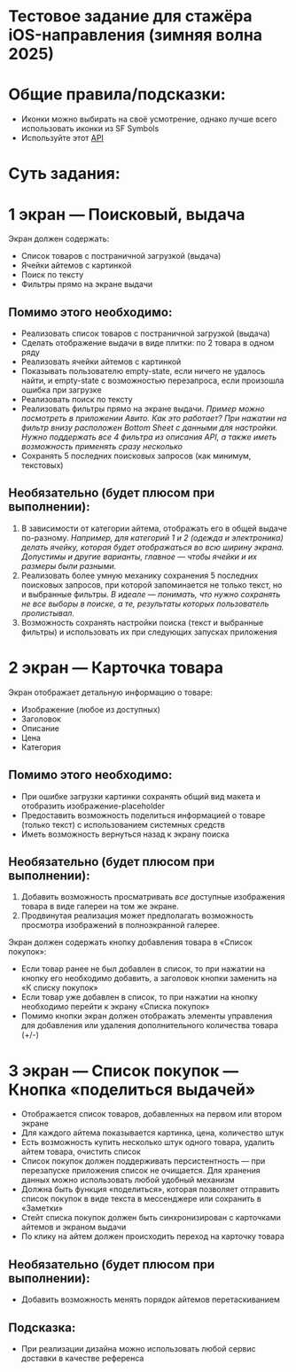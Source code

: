 # Тестовое задание для стажёра  iOS-направления (зимняя волна 2025)

# Общие правила/подсказки:

- Иконки можно выбирать на своё усмотрение, однако лучше всего использовать иконки из SF Symbols  
- Используйте этот [API](https://fakeapi.platzi.com/)

# Суть задания:

# 1 экран — Поисковый, выдача
Экран должен содержать:
- Список товаров с постраничной загрузкой (выдача)  
- Ячейки айтемов с картинкой  
- Поиск по тексту  
- Фильтры прямо на экране выдачи

## Помимо этого необходимо:
- Реализовать список товаров с постраничной загрузкой (выдача)   
- Сделать отображение выдачи в виде плитки: по 2 товара в одном ряду  
- Реализовать ячейки айтемов с картинкой  
- Показывать пользователю empty-state, если ничего не удалось найти, и empty-state с возможностью перезапроса, если произошла ошибка при загрузке  
- Реализовать поиск по тексту  
- Реализовать фильтры прямо на экране выдачи. *Пример можно посмотреть в приложении Авито. Как это работает? При нажатии на фильтр внизу расположен Bottom Sheet с данными для настройки. Нужно поддержать все 4 фильтра из описания API, а также иметь возможность применять сразу несколько*   
- Сохранять 5 последних поисковых запросов (как минимум, текстовых)

## Необязательно (будет плюсом при выполнении):
1) В зависимости от категории айтема, отображать его в общей выдаче по-разному. *Например, для категорий 1 и 2 (одежда и электроника) делать ячейку, которая будет отображаться во всю ширину экрана. Допустимы и другие варианты, главное — чтобы ячейки и их размеры были разными.*  
2) Реализовать более умную механику сохранения 5 последних поисковых запросов, при которой запоминается не только текст, но и выбранные фильтры. *В идеале — понимать, что нужно сохранять не все выборы в поиске, а те, результаты которых пользователь пролистывал.*  
3) Возможность сохранять настройки поиска (текст и выбранные фильтры) и использовать их при следующих запусках приложения

# 2 экран — Карточка товара
Экран отображает детальную информацию о товаре:
- Изображение (любое из доступных)  
- Заголовок  
- Описание  
- Цена  
- Категория

## Помимо этого необходимо:
- При ошибке загрузки картинки сохранять общий вид макета и отобразить изображение-placeholder  
- Предоставить возможность поделиться информацией о товаре (только текст) с использованием системных средств  
- Иметь возможность вернуться назад к экрану поиска

## Необязательно (будет плюсом при выполнении):
1) Добавить возможность просматривать *все* доступные изображения товара в виде галереи на том же экране.
2) Продвинутая реализация может предполагать возможность просмотра изображений в полноэкранной галерее.

Экран должен содержать кнопку добавления товара в «Список покупок»:
- Если товар ранее не был добавлен в список, то при нажатии на кнопку его необходимо добавить, а заголовок кнопки заменить на «К списку покупок»  
- Если товар уже добавлен в список, то при нажатии на кнопку необходимо перейти к экрану «Списка покупок»  
- Помимо кнопки экран должен отображать элементы управления для добавления или удаления дополнительного количества товара (+/-)

# 3 экран — Список покупок — Кнопка «поделиться выдачей»
- Отображается список товаров, добавленных на первом или втором экране  
- Для каждого айтема показывается картинка, цена, количество штук  
- Есть возможность купить несколько штук одного товара, удалить айтем товара, очистить список  
- Список покупок должен поддерживать персистентность — при перезапуске приложения список не очищается. Для хранения данных можно использовать любой удобный механизм  
- Должна быть функция «поделиться», которая позволяет отправить список покупок в виде текста в мессенджере или сохранить в «Заметки»  
- Стейт списка покупок должен быть синхронизирован с карточками айтемов и экраном выдачи  
- По клику на айтем должен происходить переход на карточку товара

## Необязательно (будет плюсом при выполнении):
- Добавить возможность менять порядок айтемов перетаскиванием 

## Подсказка:
- При реализации дизайна можно использовать любой сервис доставки в качестве референса

